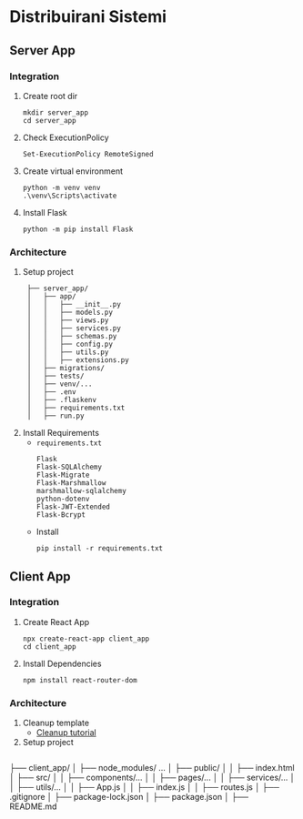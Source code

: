 # Distribuirani Sistemi

## Server App

### Integration

1. Create root dir
   ```batch
   mkdir server_app
   cd server_app
   ```
2. Check ExecutionPolicy
   ```shell
   Set-ExecutionPolicy RemoteSigned
   ```
3. Create virtual environment
   ```batch
   python -m venv venv
   .\venv\Scripts\activate
   ```
4. Install Flask
   ```batch
   python -m pip install Flask
   ```

### Architecture

1. Setup project
   ```
    ├── server_app/
    │   ├── app/
    │   │   ├── __init__.py
    │   │   ├── models.py
    │   │   ├── views.py
    │   │   ├── services.py
    │   │   ├── schemas.py
    │   │   ├── config.py
    │   │   ├── utils.py
    │   │   ├── extensions.py
    │   ├── migrations/
    │   ├── tests/
    │   ├── venv/...
    │   ├── .env
    │   ├── .flaskenv
    │   ├── requirements.txt
    │   ├── run.py
   ```
2. Install Requirements
    - `requirements.txt`
        ```
        Flask
        Flask-SQLAlchemy
        Flask-Migrate
        Flask-Marshmallow
        marshmallow-sqlalchemy
        python-dotenv
        Flask-JWT-Extended
        Flask-Bcrypt
        ```
    - Install
        ```batch
        pip install -r requirements.txt
        ```

## Client App

### Integration

1. Create React App
   ```batch
   npx create-react-app client_app
   cd client_app
   ```
2. Install Dependencies
   ```batch
   npm install react-router-dom
   ```

### Architecture

1. Cleanup template
   - [Cleanup tutorial](https://www.youtube.com/watch?v=PAqbIbdvTuU)
2. Setup project
   ```
├── client_app/
│   ├── node_modules/ ...
│   ├── public/
│   │   ├── index.html
│   ├── src/
│   │   ├── components/...
│   │   ├── pages/...
│   │   ├── services/...
│   │   ├── utils/...
│   │   ├── App.js
│   │   ├── index.js
│   │   ├── routes.js
│   ├── .gitignore
│   ├── package-lock.json
│   ├── package.json
│   ├── README.md
   ```